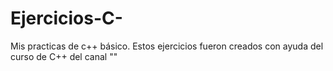 # Ejercicios-C-
Mis practicas de c++ básico. 
Estos ejercicios fueron creados con ayuda del curso de C++ del canal ""
